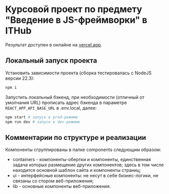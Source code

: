 # Курсовой проект по предмету "Введение в JS-фреймворки" в ITHub

Результат доступен в онлайне на [vercel.app](https://ith-jsf-intro.vercel.app/).

## Локальный запуск проекта

Установить зависимости проекта (сборка тестировалась с NodeJS версии 22.3):

```bash
npm i
```

Запустить локальный бэкенд, при необходимости (отличный от умолчания URL) прописать адрес бэкенда в параметре `REACT_APP_API_BASE_URL` в .env.local, далее:

```bash
npm start # запуск в prod-режиме
npm run dev # запуск в dev-режиме
```

## Комментарии по структуре и реализации

Компоненты сгруппированы в папке components следующим образом:

- containers - компоненты-обертки и компоненты, единственная задача которых размещение других компонентов; здесь в том числе находится основной шаблон сайта и компоненты страниц;
- ui - интерфейсные компоненты: не несут в себе бизнес-логики, не связаны со стором веб-приложения;
- lib - основные компоненты веб-приложения.
